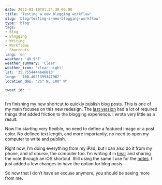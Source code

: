 ```yaml
---
date: 2022-03-10T01:24:30-06:00
title: 'Testing a new blogging workflow'
slug: 'blog/testing-a-new-blogging-workflow'
type: 'blog'
tags:
- Blog
- Blogging
- Writing
- Workflows
- Shortcuts
lang: 'en'
weather: '48.9°F'
weather_summary: 'Clear'
weather_icon: 'clear-night'
lat: '25.7554444646813'
long: '-100.4021399347902'
location_dms: '25° N, 100° W'

tweet_id: ''
---
```

I’m finishing my new shortcut to quickly publish blog posts. This is one of my main focuses on this new redesign. The [last version](https://v3.ramiroruiz.com) had a lot of required things that added friction to the blogging experience. I wrote very little as a result.

Now I’m starting very flexible, no need to define a featured image or a post color. No defined text length, and more importantly, no need to open my computer to write and publish.

Right now, I’m doing everything from my iPad, but I can also do it from my phone, and of course, the computer too. I’m writing it in [bear](https://bear.app) and sharing the note through an iOS shortcut. Still using the same I use for the [notes](https://ramiroruiz.com/all-notes), I just added a few changes to have the option for blog posts.

So now that I don’t have an excuse anymore, you should be seeing more from me.